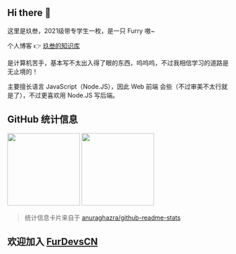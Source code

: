 ## Hi there 👋

这里是玖叁，2021级带专学生一枚，是一只 Furry 嗷~

个人博客 👉 [玖叁的知识库](https://fur93.icu)

是计算机苦手，基本写不太出入得了眼的东西，呜呜呜，不过我相信学习的道路是无止境的！

主要擅长语言 JavaScript（Node.JS），因此 Web 前端 会些（不过审美不太行就是了），不过更喜欢用 Node.JS 写后端。

## GitHub 统计信息

[<img style="height:165px;" src="https://github-readme-stats.vercel.app/api?username=colour93&theme=github_dark&show_icons=true&locale=cn" />](https://github.com/colour93)
[<img style="height:165px;" src="https://github-readme-stats.vercel.app/api/top-langs/?username=colour93&theme=github_dark&show_icons=true&locale=cn&layout=compact" />](https://github.com/colour93)

> 统计信息卡片来自于 [anuraghazra/github-readme-stats](https://github.com/anuraghazra/github-readme-stats)

## 欢迎加入 [FurDevsCN](https://FurDevs.CN)
